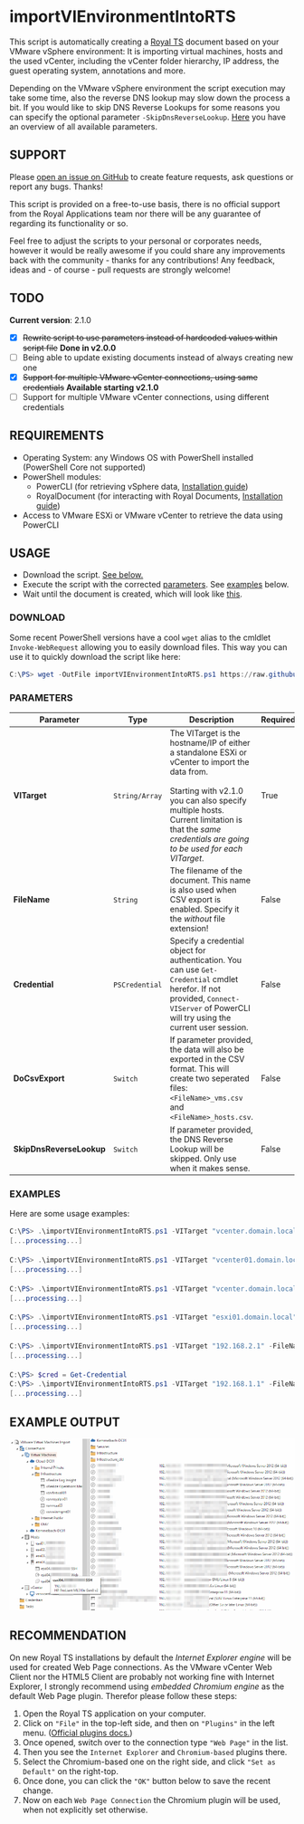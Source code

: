 # importVIEnvironmentIntoRTS

This script is automatically creating a [Royal TS](https://royalapplications.com/ts/win/features) document based on your VMware vSphere environment: It is importing virtual machines, hosts and the used vCenter, including the vCenter folder hierarchy, IP address, the guest operating system, annotations and more.

Depending on the VMware vSphere environment the script execution may take some time, also the reverse DNS lookup may slow down the process a bit. If you would like to skip DNS Reverse Lookups for some reasons you can specify the optional parameter `-SkipDnsReverseLookup`. [Here](#parameters) you have an overview of all available parameters.

## SUPPORT

Please [open an issue on GitHub](https://github.com/patschi/royalts-scripts/issues) to create feature requests, ask questions or report any bugs. Thanks!

This script is provided on a free-to-use basis, there is no official support from the Royal Applications team nor there will be any guarantee of regarding its functionality or so.

Feel free to adjust the scripts to your personal or corporates needs, however it would be really awesome if you could share any improvements back with the community - thanks for any contributions! Any feedback, ideas and - of course - pull requests are strongly welcome!

## TODO

**Current version**: 2.1.0

- [x] ~~Rewrite script to use parameters instead of hardcoded values within script file~~ **Done in v2.0.0**
- [ ] Being able to update existing documents instead of always creating new one
- [x] ~~Support for multiple VMware vCenter connections, using same credentials~~ **Available starting v2.1.0**
- [ ] Support for multiple VMware vCenter connections, using different credentials

## REQUIREMENTS

* Operating System: any Windows OS with PowerShell installed (PowerShell Core not supported)
* PowerShell modules:
  * PowerCLI (for retrieving vSphere data, [Installation guide](https://blogs.vmware.com/PowerCLI/2017/04/powercli-install-process-powershell-gallery.html))
  * RoyalDocument (for interacting with Royal Documents, [Installation guide](https://content.royalapplications.com/Help/RoyalTS/V4/index.html?scripting_gettingstarted.htm))
* Access to VMware ESXi or VMware vCenter to retrieve the data using PowerCLI

## USAGE

* Download the script. [See below.](#download)
* Execute the script with the corrected [parameters](#parameters). See [examples](#examples) below.
* Wait until the document is created, which will look like [this](#example-output).

### DOWNLOAD

Some recent PowerShell versions have a cool `wget` alias to the cmldlet `Invoke-WebRequest` allowing you to easily download files. This way you can use it to quickly download the script like here:

```powershell
C:\PS> wget -OutFile importVIEnvironmentIntoRTS.ps1 https://raw.githubusercontent.com/patschi/royalts-scripts/master/importVIEnvironmentIntoRTS/importVIEnvironmentIntoRTS.ps1
```

### PARAMETERS

| Parameter                 | Type          | Description | Required | Default |
| ------------------------- | ------------- | ----------- | -------- | ------- |
| **VITarget**             | `String/Array` | The VITarget is the hostname/IP of either a standalone ESXi or vCenter to import the data from.<br /><br />Starting with v2.1.0 you can also specify multiple hosts. Current limitation is that the _same credentials are going to be used for each VITarget_. | True | *None* |
| **FileName**             | `String`       | The filename of the document. This name is also used when CSV export is enabled. Specify it the *without* file extension! | False | *vmw_servers* |
| **Credential**           | `PSCredential` | Specify a credential object for authentication. You can use `Get-Credential` cmdlet herefor. If not provided, `Connect-VIServer` of PowerCLI will try using the current user session. | False | *None* |
| **DoCsvExport**          | `Switch`       | If parameter provided, the data will also be exported in the CSV format. This will create two seperated files: `<FileName>_vms.csv` and `<FileName>_hosts.csv`. | False | *False* |
| **SkipDnsReverseLookup** | `Switch`       | If parameter provided, the DNS Reverse Lookup will be skipped. Only use when it makes sense. | False | *False* |

### EXAMPLES

Here are some usage examples:

```powershell
C:\PS> .\importVIEnvironmentIntoRTS.ps1 -VITarget "vcenter.domain.local" -FileName "vi_servers"
[...processing...]

C:\PS> .\importVIEnvironmentIntoRTS.ps1 -VITarget "vcenter01.domain.local","vcenter02.domain.local" -FileName "vi_servers"
[...processing...]

C:\PS> .\importVIEnvironmentIntoRTS.ps1 -VITarget "vcenter.domain.local" -FileName "vi_servers" -DoCsvExport
[...processing...]

C:\PS> .\importVIEnvironmentIntoRTS.ps1 -VITarget "esxi01.domain.local","vcenter02.domain.local" -FileName "esxi_vms" -Credential (Get-Credential)
[...processing...]

C:\PS> .\importVIEnvironmentIntoRTS.ps1 -VITarget "192.168.2.1" -FileName "servers" -Credential (Get-Credential) -DoCsvExport -SkipDnsReverseLookup
[...processing...]

C:\PS> $cred = Get-Credential
C:\PS> .\importVIEnvironmentIntoRTS.ps1 -VITarget "192.168.1.1" -FileName "servers_IPonly" -Credential $cred -SkipDnsReverseLookup
[...processing...]
```

## EXAMPLE OUTPUT

![RoyalTS Document Screenshot](https://raw.githubusercontent.com/patschi/royalts-scripts/master/screenshots/importVIEnvironmentIntoRTS-rtsdoc-1.png "Royal TS Document Screenshot")

## RECOMMENDATION

On new Royal TS installations by default the *Internet Explorer engine* will be used for created Web Page connections. As the VMware vCenter Web Client nor the HTML5 Client are probably not working fine with Internet Explorer, I strongly recommend using *embedded Chromium engine* as the default Web Page plugin. Therefor please follow these steps:

1. Open the Royal TS application on your computer.
2. Click on `"File"` in the top-left side, and then on `"Plugins"` in the left menu. ([Official plugins docs.](https://content.royalapplications.com/Help/RoyalTS/V4/index.html?introduction_plugins.htm))
3. Once opened, switch over to the connection type `"Web Page"` in the list.
4. Then you see the `Internet Explorer` and `Chromium-based` plugins there.
5. Select the Chromium-based one on the right side, and click `"Set as Default"` on the right-top.
6. Once done, you can click the `"OK"` button below to save the recent change.
7. Now on each `Web Page Connection` the Chromium plugin will be used, when not explicitly set otherwise.
